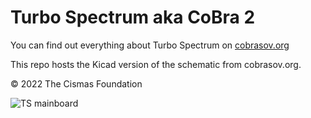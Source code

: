 # Turbo Spectrum aka CoBra 2


You can find out everything about Turbo Spectrum on [cobrasov.org](https://cobrasov.org)  

This repo hosts the Kicad version of the schematic from cobrasov.org.  

© 2022 The Cismas Foundation   
  
![TS mainboard](https://github.com/ceteras/Turbo-Spectrum/blob/main/img/TS.jpg?raw=true)
